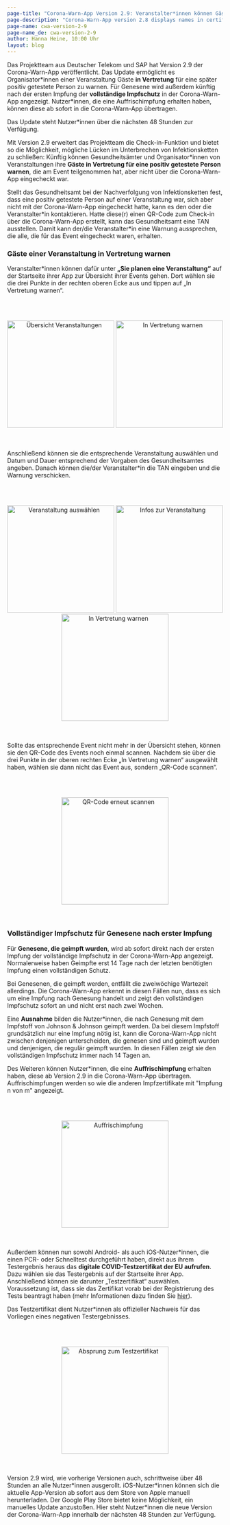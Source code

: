 ```yaml
---
page-title: "Corona-Warn-App Version 2.9: Veranstalter*innen können Gäste im Auftrag des Gesundheitsamtes über die Check-in-Funktion warnen"
page-description: "Corona-Warn-App version 2.8 displays names in certificates in standardized characters"
page-name: cwa-version-2-9
page-name_de: cwa-version-2-9
author: Hanna Heine, 10:00 Uhr 
layout: blog
---
```



Das Projektteam aus Deutscher Telekom und SAP hat Version 2.9 der Corona-Warn-App veröffentlicht. Das Update ermöglicht es Organisator\*innen einer Veranstaltung Gäste **in Vertretung** für eine später positiv getestete Person zu warnen. Für Genesene wird außerdem künftig nach der ersten Impfung der **vollständige Impfschutz** in der Corona-Warn-App angezeigt. Nutzer\*innen, die eine Auffrischimpfung erhalten haben, können diese ab sofort in die Corona-Warn-App übertragen. 

Das Update steht Nutzer*innen über die nächsten 48 Stunden zur Verfügung.


<!-- overview -->

Mit Version 2.9 erweitert das Projektteam die Check-in-Funktion und bietet so die Möglichkeit, mögliche Lücken im Unterbrechen von Infektionsketten zu schließen: Künftig können Gesundheitsämter und Organisator\*innen von Veranstaltungen ihre **Gäste in Vertretung für eine positiv getestete Person warnen**, die am Event teilgenommen hat, aber nicht über die Corona-Warn-App eingecheckt war. 

Stellt das Gesundheitsamt bei der Nachverfolgung von Infektionsketten fest, dass eine positiv getestete Person auf einer Veranstaltung war, sich aber nicht mit der Corona-Warn-App eingecheckt hatte, kann es den oder die Veranstalter\*in kontaktieren. Hatte diese(r) einen QR-Code zum Check-in über die Corona-Warn-App erstellt, kann das Gesundheitsamt eine TAN ausstellen. Damit kann der/die Veranstalter*in eine Warnung aussprechen, die alle, die für das Event eingecheckt waren, erhalten. 

### Gäste einer Veranstaltung in Vertretung warnen

Veranstalter*innen können dafür unter **„Sie planen eine Veranstaltung“** auf der Startseite ihrer App zur Übersicht ihrer Events gehen. Dort wählen sie die drei Punkte in der rechten oberen Ecke aus und tippen auf „In Vertretung warnen“. 

<br></br>
<center> 
<img src="./warnen(1).png" title="Übersicht Veranstaltungen" style="align: center" width=250> 
<img src="./warnen(2).png" title="In Vertretung warnen" style="align: center" width=250>
</center>
<br></br>

Anschließend können sie die entsprechende Veranstaltung auswählen und  Datum und Dauer entsprechend der Vorgaben des Gesundheitsamtes angeben. Danach können die/der Veranstalter\*in die TAN eingeben und die Warnung verschicken. 

<br></br>
<center> 
<img src="./warnen(3)_v2.png" title="Veranstaltung auswählen" style="align: center" width=250> 
<img src="./warnen(4)_v2.png" title="Infos zur Veranstaltung" style="align: center" width=250> 
<img src="./warnen(5)_v2.png" title="In Vertretung warnen" style="align: center" width=250> 
</center>
<br></br>

Sollte das entsprechende Event nicht mehr in der Übersicht stehen, können sie den QR-Code des Events noch einmal scannen. Nachdem sie über die drei Punkte in der oberen rechten Ecke „In Vertretung warnen“ ausgewählt haben, wählen sie dann nicht das Event aus, sondern „QR-Code scannen“.

<br></br>
<center> 
<img src="./warnen-qr-code.png" title="QR-Code erneut scannen" style="align: center" width=250> 
</center>
<br></br>

### Vollständiger Impfschutz für Genesene nach erster Impfung

Für **Genesene, die geimpft wurden**, wird ab sofort direkt nach der ersten Impfung der vollständige Impfschutz in der Corona-Warn-App angezeigt. Normalerweise haben Geimpfte erst 14 Tage nach der letzten benötigten Impfung einen vollständigen Schutz.

Bei Genesenen, die geimpft werden, entfällt die zweiwöchige Wartezeit allerdings. Die Corona-Warn-App erkennt in diesen Fällen nun, dass es sich um eine Impfung nach Genesung handelt und zeigt den vollständigen Impfschutz sofort an und nicht erst nach zwei Wochen.  

Eine **Ausnahme** bilden die Nutzer\*innen, die nach Genesung mit dem Impfstoff von Johnson & Johnson geimpft werden. Da bei diesem Impfstoff grundsätzlich nur eine Impfung nötig ist, kann die Corona-Warn-App nicht zwischen denjenigen unterscheiden, die genesen sind und geimpft wurden und denjenigen, die regulär geimpft wurden. In diesen Fällen zeigt sie den vollständigen Impfschutz immer nach 14 Tagen an. 

Des Weiteren können Nutzer\*innen, die eine **Auffrischimpfung** erhalten haben, diese ab Version 2.9 in die Corona-Warn-App übertragen. Auffrischimpfungen werden so wie die anderen Impfzertifikate mit "Impfung n von m" angezeigt. 

<br></br>
<center> <img src="./booster-impfung_v2.png" title="Auffrischimpfung" style="align: center" width=250> </center>
<br></br>

Außerdem können nun sowohl Android- als auch iOS-Nutzer\*innen, die einen PCR- oder Schnelltest durchgeführt haben, direkt aus ihrem Testergebnis heraus das **digitale COVID-Testzertifikat der EU aufrufen**. Dazu wählen sie das Testergebnis auf der Startseite ihrer App. Anschließend können sie darunter „Testzertifikat“ auswählen. Voraussetzung ist, dass sie das Zertifikat vorab bei der Registrierung des Tests beantragt haben (mehr Informationen dazu finden Sie [hier](/de/blog/2021-06-24-cwa-version-2-4/)).

Das Testzertifikat dient Nutzer\*innen als offizieller Nachweis für das Vorliegen eines negativen Testergebnisses. 

<br></br>
<center> <img src="./testzertifikat-de.png" title="Absprung zum Testzertifikat" style="align: center" width=250> </center>
<br></br>

Version 2.9 wird, wie vorherige Versionen auch, schrittweise über 48 Stunden an alle Nutzer\*innen ausgerollt. iOS-Nutzer\*innen können sich die aktuelle App-Version ab sofort aus dem Store von Apple manuell herunterladen. Der Google Play Store bietet keine Möglichkeit, ein manuelles Update anzustoßen. Hier steht Nutzer\*innen die neue Version der Corona-Warn-App innerhalb der nächsten 48 Stunden zur Verfügung.
